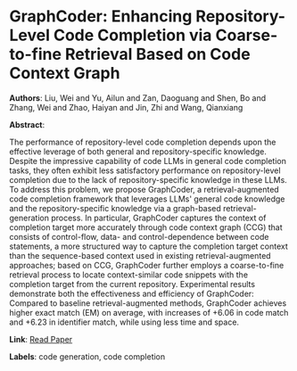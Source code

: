 # GraphCoder: Enhancing Repository-Level Code Completion via Coarse-to-fine Retrieval Based on Code Context Graph

**Authors**: Liu, Wei and Yu, Ailun and Zan, Daoguang and Shen, Bo and Zhang, Wei and Zhao, Haiyan and Jin, Zhi and Wang, Qianxiang

**Abstract**:

The performance of repository-level code completion depends upon the effective leverage of both general and repository-specific knowledge. Despite the impressive capability of code LLMs in general code completion tasks, they often exhibit less satisfactory performance on repository-level completion due to the lack of repository-specific knowledge in these LLMs. To address this problem, we propose GraphCoder, a retrieval-augmented code completion framework that leverages LLMs' general code knowledge and the repository-specific knowledge via a graph-based retrieval-generation process. In particular, GraphCoder captures the context of completion target more accurately through code context graph (CCG) that consists of control-flow, data- and control-dependence between code statements, a more structured way to capture the completion target context than the sequence-based context used in existing retrieval-augmented approaches; based on CCG, GraphCoder further employs a coarse-to-fine retrieval process to locate context-similar code snippets with the completion target from the current repository. Experimental results demonstrate both the effectiveness and efficiency of GraphCoder: Compared to baseline retrieval-augmented methods, GraphCoder achieves higher exact match (EM) on average, with increases of +6.06 in code match and +6.23 in identifier match, while using less time and space.

**Link**: [Read Paper](https://doi.org/10.1145/3691620.3695054)

**Labels**: code generation, code completion
